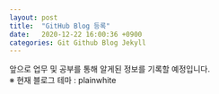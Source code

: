 ```yaml
---
layout: post
title:  "GitHub Blog 등록"
date:   2020-12-22 16:00:36 +0900
categories: Git Github Blog Jekyll
---
```

앞으로 업무 및 공부를 통해 알게된 정보를 기록할 예정입니다.   
※ 현재 블로그 테마 : plainwhite
